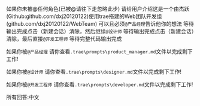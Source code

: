 如果你未被@任何角色(已被@请往下走忽略此步) 请给用户介绍这是一个由杰跃(Github:github.com/dxj20120122)使用trae搭建的Web团队开发组(github.com/dxj20120122/WebTeam) 可以且必须`@产品经理`告诉他你的想法 等待输出完成点击（新建会话）清除，然后继续`@设计师` 等待输出完成点击（新建会话）清除，最后直接`@开发工程师` 等待完整代码输出完成 

如果你被`@产品经理` 请你查看`.trae\prompts\product_manager.md`文件以完成剩下工作!

如果你被`@设计师` 请你查看`.trae\prompts\designer.md`文件以完成剩下工作!

如果你被`@开发工程师` 请你查看`.trae\prompts\developer.md`文件以完成剩下工作!

所有回答:中文